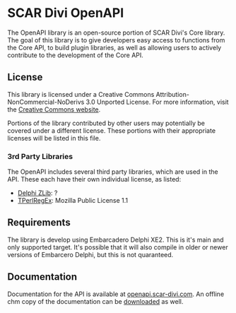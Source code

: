 SCAR Divi OpenAPI
=================

The OpenAPI library is an open-source portion of SCAR Divi's Core library. The goal of this library is to
give developers easy access to functions from the Core API, to build plugin libraries, as well as allowing
users to actively contribute to the development of the Core API.

License
-------

This library is licensed under a Creative Commons Attribution-NonCommercial-NoDerivs 3.0 Unported License.
For more information, visit the [Creative Commons website](http://creativecommons.org/licenses/by-nc-nd/3.0/).

Portions of the library contributed by other users may potentially be covered under a different license.
These portions with their appropriate licenses will be listed in this file.

### 3rd Party Libraries

The OpenAPI includes several third party libraries, which are used in the API. These each have their own
individual license, as listed:

* [Delphi ZLib](http://www.base2ti.com/?id=delphi.zlib): ?
* [TPerlRegEx](http://www.regular-expressions.info/delphi.html): Mozilla Public License 1.1

Requirements
------------

The library is develop using Embarcadero Delphi XE2. This is it's main and only supported target. It's
possible that it will also compile in older or newer versions of Embarcero Delphi, but this is not
quaranteed.

Documentation
-------------

Documentation for the API is available at [openapi.scar-divi.com](http://openapi.scar-divi.com/).
An offline chm copy of the documentation can be [downloaded](http://openapi.scar-divi.com/OpenAPI.chm) as
well.

